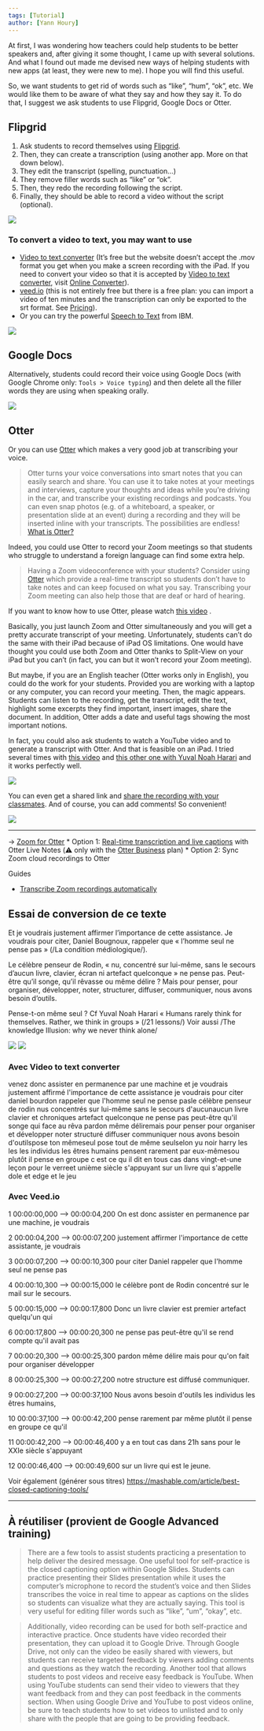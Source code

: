 ```yaml
---
tags: [Tutorial]
author: [Yann Houry]
---
```


At first, I was wondering how teachers could help students to be better speakers and, after giving it some thought, I came up with several solutions. And what I found out made me devised new ways of helping students with new apps (at least, they were new to me). I hope you will find this useful.

So, we want students to get rid of words such as “like”, “hum”, “ok”, etc. We would like them to be aware of what they say and how they say it. To do that, I suggest we ask students to use Flipgrid, Google Docs or Otter.

## Flipgrid
1. Ask students to record themselves using [Flipgrid](https://info.flipgrid.com).
2. Then, they can create a transcription (using another app. More on that down below).
3. They edit the transcript (spelling, punctuation…)
4. They remove filler words such as “like” or “ok”.
5. Then, they redo the recording following the script.
6. Finally, they should be able to record a video without the script (optional).

![](veed.png)

### To convert a video to text, you may want to use
* [Video to text converter](https://www.360converter.com/conversion/video2TextConversion?type=v2t) (It’s free but the website doesn’t accept the .mov format you get when you make a screen recording with the iPad. If you need to convert your video so that it is accepted by  [Video to text converter](https://www.360converter.com/conversion/video2TextConversion?type=v2t), visit [Online Converter](https://www.onlineconverter.com/video)).
* [veed.io](veed.io) (this is not entirely free but there is a free plan: you can import a video of ten minutes and the transcription can only be exported to the srt format. See [Pricing](https://www.veed.io/pricing/)).
* Or you can try the powerful [Speech to Text](https://speech-to-text-demo.ng.bluemix.net/) from IBM.

![](watson.png)

## Google Docs
Alternatively, students could record their voice using Google Docs (with Google Chrome only:  `Tools > Voice typing`) and then delete all the filler words they are using when speaking orally.

![](google-docs.png)

## Otter
Or you can use [Otter](https://otter.ai/) which makes a very good job at transcribing your voice. 

> Otter turns your voice conversations into smart notes that you can easily search and share. You can use it to take notes at your meetings and interviews, capture your thoughts and ideas while you’re driving in the car, and transcribe your existing recordings and podcasts. You can even snap photos (e.g. of a whiteboard, a speaker, or presentation slide at an event) during a recording and they will be inserted inline with your transcripts. The possibilities are endless!  
> [What is Otter?](https://help.otter.ai/hc/en-us/articles/360035266494-What-is-Otter-)  

Indeed, you could use Otter to record your Zoom meetings so that students who struggle to understand a foreign language can find some extra help.

> Having a Zoom videoconference with your students? Consider using [Otter](https://otter.ai/) which provide a real-time transcript so students don’t have to take notes and can keep focused on what you say. Transcribing your Zoom meeting can also help those that are deaf or hard of hearing.  

If you want to know how to use Otter, please watch [this video](https://www.youtube.com/watch?v=IXGPexmXcDI) . 

Basically, you just launch Zoom and Otter simultaneously and you will get a pretty accurate transcript of your meeting. Unfortunately, students can’t do the same with their iPad because of iPad OS limitations. One would have thought you could use both Zoom and Otter thanks to Split-View on your iPad but you can’t (in fact, you can but it won’t record your Zoom meeting).

But maybe, if you are an English teacher (Otter works only in English), you could do the work for your students. Provided you are working with a laptop or any computer, you can record your meeting. Then, the magic appears. Students can listen to the recording, get the transcript, edit the text, highlight some excerpts they find important, insert images, share the document. In addition, Otter adds a date and useful tags showing the most important notions.

In fact, you could also ask students to watch a YouTube video and to generate a transcript with Otter. And that is feasible on an iPad. I tried several times with [this video](https://youtu.be/iWo4OrGhGxI) and  [this other one with Yuval Noah Harari](https://youtu.be/hfbI14Mr3wQ) and it works perfectly well.

![](otter-youtube.png)

You can even get a shared link and [share the recording with your classmates](https://otter.ai/u/v6opngTQ3MpyeHpTMt9tIMwKCCk). And of course, you can add comments! So convenient!

![](Documentation/Images/One%20way%20to%20improve%20your%20students’%20oral%20skills%20&%20Otter,%20a%20lovely%20app/otter.png)

- - - -

-> [Zoom for Otter](https://help.otter.ai/hc/en-us/articles/360048787653)
	* Option 1: [Real-time transcription and live captions](https://blog.otter.ai/zoom/) with Otter Live Notes (⚠️ only with the  [Otter Business](https://help.otter.ai/hc/en-us/articles/360048233554)  plan)
	* Option 2: Sync Zoom cloud recordings to Otter

Guides
* [Transcribe Zoom recordings automatically](https://blog.otter.ai/zoom-sync/)

## Essai de conversion de ce texte
Et je voudrais justement affirmer l’importance de cette assistance. Je voudrais pour citer, Daniel Bougnoux, rappeler que « l’homme seul ne pense pas » (/La condition médiologique/).

Le célèbre penseur de Rodin, « nu, concentré sur lui-même,  sans le secours d’aucun livre, clavier, écran ni artefact quelconque » ne pense pas. Peut-être qu’il songe, qu’il rêvasse ou même délire ? Mais pour penser, pour organiser, développer, noter, structurer, diffuser, communiquer, nous avons besoin d’outils. 

Pense-t-on même seul ? Cf Yuval Noah Harari « Humans rarely think for themselves. Rather, we think in groups » (/21 lessons/) Voir aussi /The knowledge Illusion: why we never think alone/

![](video-to-text.png)
![](converter.png)

### Avec Video to text converter

venez donc assister en permanence par une machine et je voudrais justement affirmé l'importance de cette assistance je voudrais pour citer daniel bourdon rappeler que l'homme seul ne pense pasle célèbre penseur de rodin nus concentrés sur lui-même sans le secours d'aucunaucun livre clavier et chroniques artefact quelconque ne pense pas peut-être qu'il songe qui face au rêva pardon même déliremais pour penser pour organiser et développer noter structuré diffuser communiquer nous avons besoin d'outilspose ton mêmeseul pose tout de même seulselon yu noir harry les les les individus les êtres humains pensent rarement par eux-mêmesou plutôt il pense en groupe c est ce qu il dit en tous cas dans vingt-et-une leçon pour le verreet unième siècle s'appuyant sur un livre qui s'appelle dole et edge et le jeu

### Avec Veed.io
1
00:00:00,000 --> 00:00:04,200
On est donc assister en permanence par une machine, je voudrais

2
00:00:04,200 --> 00:00:07,200
justement affirmer l'importance de cette assistante, je voudrais

3
00:00:07,200 --> 00:00:10,300
pour citer Daniel rappeler que l'homme seul ne pense pas

4
00:00:10,300 --> 00:00:15,000
le célèbre pont de Rodin concentré sur le mail sur le secours.

5
00:00:15,000 --> 00:00:17,800
Donc un livre clavier est premier artefact quelqu'un qui

6
00:00:17,800 --> 00:00:20,300
ne pense pas peut-être qu'il se rend compte qu'il avait pas

7
00:00:20,300 --> 00:00:25,300
pardon même délire mais pour qu'on fait pour organiser développer

8
00:00:25,300 --> 00:00:27,200
notre structure est diffusé communiquer.

9
00:00:27,200 --> 00:00:37,100
Nous avons besoin d'outils les individus les êtres humains,

10
00:00:37,100 --> 00:00:42,200
pense rarement par même plutôt il pense en groupe ce qu'il

11
00:00:42,200 --> 00:00:46,400
y a en tout cas dans 21h sans pour le XXIe siècle s'appuyant

12
00:00:46,400 --> 00:00:49,600
sur un livre qui est le jeune.

Voir également (générer sous titres)
https://mashable.com/article/best-closed-captioning-tools/

- - - -

## À réutiliser (provient de Google Advanced training)

> There are a few tools to assist students practicing a presentation to help deliver the desired message. One useful tool for self-practice is the closed captioning option within Google Slides. Students can practice presenting their Slides presentation while it uses the computer’s microphone to record the student’s voice and then Slides transcribes the voice in real time to appear as captions on the slides so students can visualize what they are actually saying. This tool is very useful for editing filler words such as “like”, “um”, “okay”, etc.  

> Additionally, video recording can be used for both self-practice and interactive practice. Once students have video recorded their presentation, they can upload it to Google Drive. Through Google Drive, not only can the video be easily shared with viewers, but students can receive targeted feedback by viewers adding comments and questions as they watch the recording. Another tool that allows students to post videos and receive easy feedback is YouTube. When using YouTube students can send their video to viewers that they want feedback from and they can post feedback in the comments section. When using Google Drive and YouTube to post videos online, be sure to teach students how to set videos to unlisted and to only share with the people that are going to be providing feedback.  

